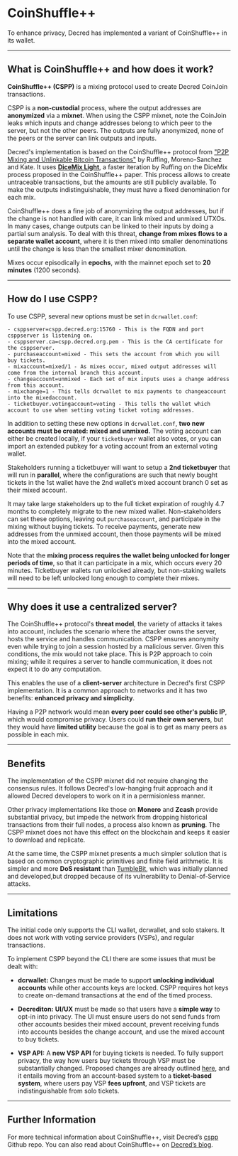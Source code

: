 # CoinShuffle++

To enhance privacy, Decred has implemented a variant of CoinShuffle++ in its wallet.

---

## What is CoinShuffle++ and how does it work?

**CoinShuffle++ (CSPP)** is a mixing protocol used to create Decred CoinJoin transactions.

CSPP is a **non-custodial** process, where the output addresses are **anonymized** via a **mixnet**. When using the CSPP mixnet, note the CoinJoin leaks which inputs and change addresses belong to which peer to the server, but not the other peers. The outputs are fully anonymized, none of the peers or the server can link outputs and inputs.

Decred's implementation is based on the CoinShuffle++ protocol from ["P2P Mixing and Unlinkable Bitcoin Transactions"](https://eprint.iacr.org/2016/824.pdf) by Ruffing, Moreno-Sanchez and Kate. It uses [**DiceMix Light**](https://github.com/ElementsProject/dicemix/blob/master/doc/protocol.md), a faster iteration by Ruffing on the DiceMix process proposed in the CoinShuffle++ paper. This process allows to create untraceable transactions, but the amounts are still publicly available.  To make the outputs indistinguishable, they must have a fixed denomination for each mix.

CoinShuffle++ does a fine job of anonymizing the output addresses, but if the change is not handled with care, it can link mixed and unmixed UTXOs. In many cases, change outputs can be linked to their inputs by doing a partial sum analysis. To deal with this threat, **change from mixes flows to a separate wallet account**, where it is then mixed into smaller denominations until the change is less than the smallest mixer denomination.

Mixes occur episodically in **epochs**, with the mainnet epoch set to **20 minutes** (1200 seconds).

---

## How do I use CSPP?

To use CSPP, several new options must be set in `dcrwallet.conf`:

    - csppserver=cspp.decred.org:15760 - This is the FQDN and port csppserver is listening on.
    - csppserver.ca=cspp.decred.org.pem - This is the CA certificate for the csppserver.
    - purchaseaccount=mixed - This sets the account from which you will buy tickets.
    - mixaccount=mixed/1 - As mixes occur, mixed output addresses will come from the internal branch this account.
    - changeaccount=unmixed - Each set of mix inputs uses a change address from this account.
    - mixchange=1 - This tells dcrwallet to mix payments to changeaccount into the mixedaccount.
    - ticketbuyer.votingaccount=voting - This tells the wallet which account to use when setting voting ticket voting addresses.

In addition to setting these new options in `dcrwallet.conf`, **two new accounts must be created: mixed and unmixed.** The voting account can either be created locally, if your `ticketbuyer` wallet also votes, or you can import an extended pubkey for a voting account from an external voting wallet.

Stakeholders running a ticketbuyer will want to setup a **2nd ticketbuyer** that will run in **parallel**, where the configurations are such that newly bought tickets in the 1st wallet have the 2nd wallet’s mixed account branch 0 set as their mixed account.

It may take large stakeholders up to the full ticket expiration of roughly 4.7 months to completely migrate to the new mixed wallet. Non-stakeholders can set these options, leaving out `purchaseaccount`, and participate in the mixing without buying tickets. To receive payments, generate new addresses from the unmixed account, then those payments will be mixed into the mixed account.

Note that the **mixing process requires the wallet being unlocked for longer periods of time**, so that it can participate in a mix, which occurs every 20 minutes. Ticketbuyer wallets run unlocked already, but non-staking wallets will need to be left unlocked long enough to complete their mixes.

---

## Why does it use a centralized server?

The CoinShuffle++ protocol's **threat model**, the variety of attacks it takes into account, includes the scenario where the attacker owns the server, hosts the service and handles communication. CSPP ensures anonymity even while trying to join a session hosted by a malicious server. Given this conditions, the mix would not take place. This is P2P approach to coin mixing; while it requires a server to handle communication, it does not expect it to do any computation.

This enables the use of a **client-server** architecture in Decred's first CSPP implementation. It is a common approach to networks and it has two benefits: **enhanced privacy and simplicity**.

Having a P2P network would mean **every peer could see other's public IP**, which would compromise privacy. Users could **run their own servers**, but they would have **limited utility** because the goal is to get as many peers as possible in each mix.

---

## Benefits

The implementation of the CSPP mixnet did not require changing the consensus rules. It follows Decred's low-hanging fruit approach and it allowed Decred developers to work on it in a permisionless manner.

Other privacy implementations like those on **Monero** and **Zcash** provide substantial privacy, but impede the network from dropping historical transactions from their full nodes, a process also known as **pruning**. The CSPP mixnet does not have this effect on the blockchain and keeps it easier to download and replicate.

At the same time, the CSPP mixnet presents a much simpler solution that is based on common cryptographic primitives and finite field arithmetic. It is simpler and more **DoS resistant** than [TumbleBit](https://eprint.iacr.org/2016/575.pdf), which was initially planned and developed,but dropped because of its vulnerability to Denial-of-Service attacks.

---

## Limitations

The initial code only supports the CLI wallet, dcrwallet, and solo stakers. It does not work with voting service providers (VSPs), and regular transactions.

To implement CSPP beyond the CLI there are some issues that must be dealt with:

  + **dcrwallet:** Changes must be made to support **unlocking individual accounts** while other accounts keys are locked. CSPP requires hot keys to create on-demand transactions at the end of the timed process.

  + **Decrediton:** **UI/UX** must be made so that users have a **simple way** to opt-in into privacy. The UI must ensure users do not send funds from other accounts besides their mixed account, prevent receiving funds into accounts besides the change account, and use the mixed account to buy tickets.

  + **VSP API:** A **new VSP API** for buying tickets is needed. To fully support privacy, the way how users buy tickets through VSP must be substantially changed. Proposed changes are already outlined [here](https://github.com/decred/dcrstakepool/issues/574), and it entails moving from an account-based system to a **ticket-based system**, where users pay VSP **fees upfront**, and VSP tickets are indistinguishable from solo tickets.

---

## Further Information

For more technical information about CoinShuffle++, visit Decred’s [cspp](https://github.com/decred/cspp) Github repo. You can also read about CoinShuffle++ on [Decred’s blog](https://blog.decred.org/2019/08/28/Iterating-Privacy/).
